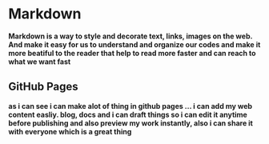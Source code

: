 
# Markdown 
**Markdown is a way to style and decorate text, links, images on the web.
And make it easy for us to understand and organize our codes and make it more beatiful to the reader that help to read more faster and can reach to what we want fast**

## GitHub Pages
__as i can see i can make alot of thing in github pages ... i can add my web content easliy.  blog, docs and i can draft things so i can edit it anytime before publishing and also preview my work instantly, also i can share it with everyone which is a great thing__
